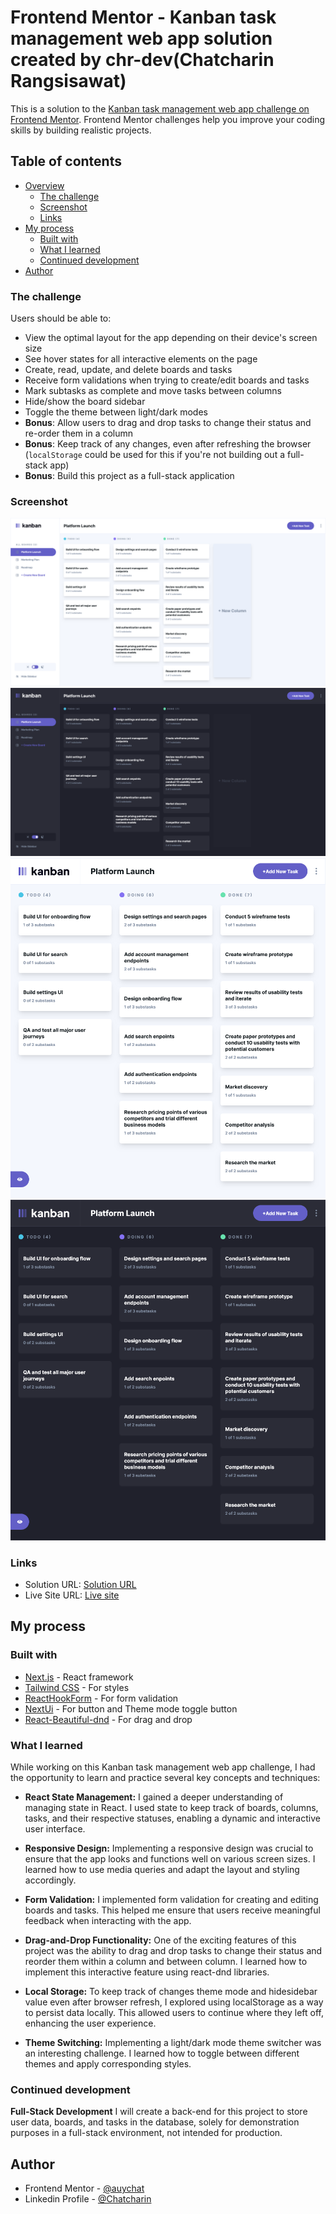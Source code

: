 # Frontend Mentor - Kanban task management web app solution created by chr-dev(Chatcharin Rangsisawat)

This is a solution to the [Kanban task management web app challenge on Frontend Mentor](https://www.frontendmentor.io/challenges/kanban-task-management-web-app-wgQLt-HlbB). Frontend Mentor challenges help you improve your coding skills by building realistic projects. 

## Table of contents

- [Overview](#overview)
  - [The challenge](#the-challenge)
  - [Screenshot](#screenshot)
  - [Links](#links)
- [My process](#my-process)
  - [Built with](#built-with)
  - [What I learned](#what-i-learned)
  - [Continued development](#continued-development)
- [Author](#author)


### The challenge
Users should be able to:

- View the optimal layout for the app depending on their device's screen size
- See hover states for all interactive elements on the page
- Create, read, update, and delete boards and tasks
- Receive form validations when trying to create/edit boards and tasks
- Mark subtasks as complete and move tasks between columns
- Hide/show the board sidebar
- Toggle the theme between light/dark modes
- **Bonus**: Allow users to drag and drop tasks to change their status and re-order them in a column
- **Bonus**: Keep track of any changes, even after refreshing the browser (`localStorage` could be used for this if you're not building out a full-stack app)
- **Bonus**: Build this project as a full-stack application

### Screenshot
![Desktoplight](./screenshots/Screenshot-kanban-desktop-light.png)
![Desktopdark](./screenshots/Screenshot-kanban-desktop-dark.png)
![hideLight](./screenshots/Screenshot-kanban-hide-white.png)
![hideDark](./screenshots/Screenshot-kanban-hide-dark.png)

### Links
- Solution URL: [Solution URL](https://github.com/auychat/kanban-task-management)
- Live Site URL: [Live site](https://kanban-task-management-pi.vercel.app/)

## My process


### Built with
- [Next.js](https://nextjs.org/) - React framework
- [Tailwind CSS](https://tailwindcss.com/) - For styles
- [ReactHookForm](https://react-hook-form.com/) - For form validation
- [NextUi](https://nextui.org/) - For button and Theme mode toggle button
- [React-Beautiful-dnd](https://github.com/hello-pangea/dnd) - For drag and drop

### What I learned
While working on this Kanban task management web app challenge, I had the opportunity to learn and practice several key concepts and techniques:

- **React State Management:** I gained a deeper understanding of managing state in React. I used state to keep track of boards, columns, tasks, and their respective statuses, enabling a dynamic and interactive user interface.

- **Responsive Design:** Implementing a responsive design was crucial to ensure that the app looks and functions well on various screen sizes. I learned how to use media queries and adapt the layout and styling accordingly.

- **Form Validation:** I implemented form validation for creating and editing boards and tasks. This helped me ensure that users receive meaningful feedback when interacting with the app.

- **Drag-and-Drop Functionality:** One of the exciting features of this project was the ability to drag and drop tasks to change their status and reorder them within a column and between column. I learned how to implement this interactive feature using react-dnd libraries.

- **Local Storage:** To keep track of changes theme mode and hidesidebar value even after browser refresh, I explored using localStorage as a way to persist data locally. This allowed users to continue where they left off, enhancing the user experience.

- **Theme Switching:** Implementing a light/dark mode theme switcher was an interesting challenge. I learned how to toggle between different themes and apply corresponding styles.


### Continued development

**Full-Stack Development** I will create a back-end for this project to store user data, boards, and tasks in the database, solely for demonstration purposes in a full-stack environment, not intended for production.

## Author
- Frontend Mentor - [@auychat](https://www.frontendmentor.io/profile/auychat)
- Linkedin Profile - [@Chatcharin](https://www.linkedin.com/in/chatcharin-rangsisawat-9b42ba184/)
